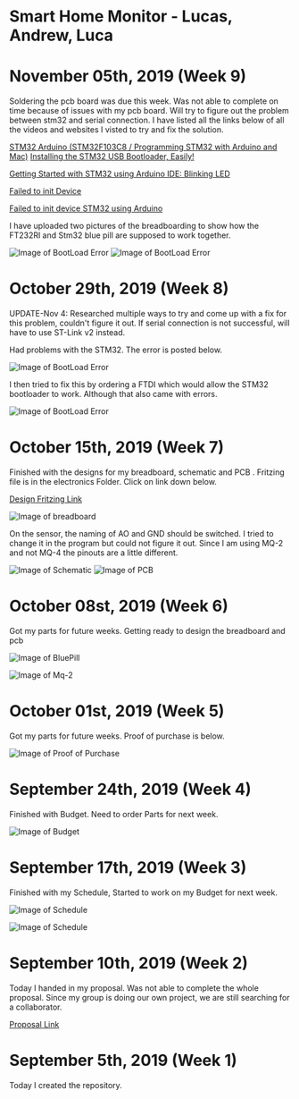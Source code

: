 

 <h1> Smart Home Monitor - Lucas, Andrew, Luca </h1>
 

  <h1 id="november-05th-week-9">November 05th, 2019 (Week 9)</h1>
  <p> Soldering the pcb board was due this week. Was not able to complete on time because of issues with my pcb board. Will try to figure out the problem between stm32 and serial connection. I have listed all the links below of all the videos and websites I visted to try and fix the solution. <p>
 
 [STM32 Arduino (STM32F103C8 / Programming STM32 with Arduino and Mac)](https://www.youtube.com/watch?v=Ze6q6NidS5w)
  [Installing the STM32 USB Bootloader, Easily!](https://www.youtube.com/watch?v=wGbiT6IxGP0&t=176s)
  
  [Getting Started with STM32 using Arduino IDE: Blinking LED](https://circuitdigest.com/microcontroller-projects/getting-started-with-stm32-development-board-stm32f103c8-using-arduino-ide)
  
 [Failed to init Device](https://onstep.groups.io/g/main/topic/failed_to_init_device/25067573?p=Created,,,20,1,0,0)
 
 [Failed to init device STM32 using Arduino](http://stm32duinoforum.com/forum/viewtopic_f_20_t_2569.html)
 
 <p> I have uploaded two pictures of the breadboarding to show how the FT232Rl and Stm32 blue pill are supposed to work together.  <p>
 
 ![Image of BootLoad Error](https://github.com/lucasfini/SmartHome/blob/master/images/stm32-f232.png)
 ![Image of BootLoad Error](https://github.com/lucasfini/SmartHome/blob/master/images/realpic.jpg)
 
 
  <h1 id="october-29th-week-8">October 29th, 2019 (Week 8)</h1>
  
  <p> UPDATE-Nov 4: Researched multiple ways to try and come up with a fix for this problem, couldn't figure it out. If serial connection is not successful, will have to use ST-Link v2 instead. <p>
 
 <p> Had problems with the STM32. The error is posted below. <p>
 
 ![Image of BootLoad Error](https://github.com/lucasfini/SmartHome/blob/master/images/JavaError.png)
 
 <p> I then tried to fix this by ordering a FTDI which would allow the STM32 bootloader to work. Although that also came with errors.
 
  ![Image of BootLoad Error](https://github.com/lucasfini/SmartHome/blob/master/images/ff.PNG)
 
 <h1 id="october-15th-week-7">October 15th, 2019 (Week 7)</h1>
<p> Finished with the designs for my breadboard, schematic and PCB . Fritzing file is in the electronics Folder. Click on link down below. <p>
 
 [Design Fritzing Link](https://github.com/lucasfini/SmartHome/blob/master/electronics/Ceng318Design.fzz)
 
 
  ![Image of breadboard](https://github.com/lucasfini/SmartHome/blob/master/images/bb.png)
  
  <p> On the sensor, the naming of AO and GND should be switched. I tried to change it in the program but could not figure it out. Since I am using MQ-2 and not MQ-4 the pinouts are a little different. 
  
  ![Image of Schematic](https://github.com/lucasfini/SmartHome/blob/master/images/schem.png)
  ![Image of PCB](https://github.com/lucasfini/SmartHome/blob/master/images/PCB3.png)
 
 

<h1 id="october-08th-week-6">October 08st, 2019 (Week 6)</h1>
<p> Got my parts for future weeks. Getting ready to design the breadboard and pcb <p>
 
 ![Image of BluePill](https://github.com/lucasfini/SmartHome/blob/master/images/BluePill.jpeg)
 
 ![Image of Mq-2](https://github.com/lucasfini/SmartHome/blob/master/images/Mq-2.jpeg)

<h1 id="october-01st-week-5">October 01st, 2019 (Week 5)</h1>
<p> Got my parts for future weeks. Proof of purchase is below. <p>
 
 ![Image of Proof of Purchase](https://github.com/lucasfini/SmartHome/blob/master/images/Proof%20purchase.png)
 
 
 <h1 id="september-24th-week-4">September 24th, 2019 (Week 4)</h1>
<p> Finished with Budget. Need to order Parts for next week. <p>
  
  ![Image of Budget](https://github.com/lucasfini/SmartHome/blob/master/images/Budget2019.png)


<h1 id="september-17th-week-3">September 17th, 2019 (Week 3)</h1>

 <p> Finished with my Schedule, Started to work on my Budget for next week. <p>

![Image of Schedule](https://github.com/lucasfini/SmartHome/blob/master/images/ScheduleW.png)

![Image of Schedule](https://github.com/lucasfini/SmartHome/blob/master/images/ScheduleI.png)
 
 <h1 id="september-10th-week-2">September 10th, 2019 (Week 2)</h1>

<p> Today I handed in my proposal. Was not able to complete the whole proposal. Since my group is doing our own project, we are still searching for a collaborator. </p>

[Proposal Link](https://github.com/lucasfini/SmartHome/blob/master/documentation/ProposalContentLucasRev03-1.xlsx)
 
<h1 id="september-5th-week-1">September 5th, 2019 (Week 1)</h1>

<p> Today I created the repository.</p>
